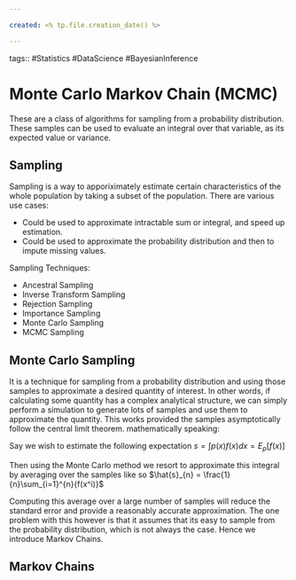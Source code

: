 ```yaml
---

created: <% tp.file.creation_date() %>

---
```

tags:: #Statistics #DataScience #BayesianInference

# Monte Carlo Markov Chain (MCMC)

These are a class of algorithms for sampling from a probability distribution. These samples can be used to evaluate an integral over that variable, as its expected value or variance.

## Sampling

Sampling is a way to apporiximately estimate certain characteristics of the whole population by taking a subset of the population. There are various use cases:

- Could be used to approximate intractable sum or integral, and speed up estimation.
- Could be used to approximate the probability distribution and then to impute missing values.

Sampling Techniques:
- Ancestral Sampling
- Inverse Transform Sampling
- Rejection Sampling
- Importance Sampling
- Monte Carlo Sampling
- MCMC Sampling

## Monte Carlo Sampling

It is a technique for sampling from a probability distribution and using those samples to approximate a desired quantity of interest.
In other words, if calculating some quantity has a complex analytical structure, we can simply perform a simulation to generate lots of samples and use them to approximate the quantity. This works provided the samples asymptotically follow the central limit theorem. mathematically speaking:

Say we wish to estimate the following expectation
$s = \int{p(x)f(x)} dx = E_p[f(x)]$

Then using the Monte Carlo method we resort to approximate this integral by averaging over the samples like so
$\hat{s}_{n} = \frac{1}{n}\sum_{i=1}^{n}{f(x^i)}$

Computing this average over a large number of samples will reduce the standard error and provide a reasonably accurate approximation. The one problem with this however is that it assumes that its easy to sample from the probability distribution, which is not always the case. Hence we introduce Markov Chains.

## Markov Chains


